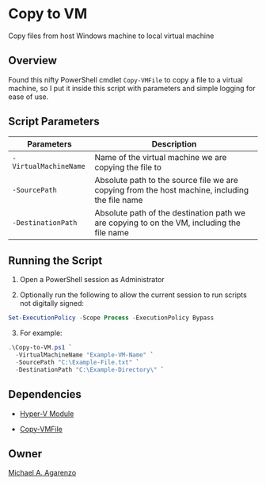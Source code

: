 # Copy to VM

Copy files from host Windows machine to local virtual machine

## Overview

Found this nifty PowerShell cmdlet `Copy-VMFile` to copy a file to a virtual machine, so I put it inside this script with parameters and simple logging for ease of use.

## Script Parameters

| **Parameters** | **Description** |
| -------------- | --------------- |
| `-VirtualMachineName` | Name of the virtual machine we are copying the file to |
| `-SourcePath` | Absolute path to the source file we are copying from the host machine, including the file name  |
| `-DestinationPath` | Absolute path of the destination path we are copying to on the VM, including the file name |

## Running the Script

1. Open a PowerShell session as Administrator

2. Optionally run the following to allow the current session to run scripts not digitally signed:

```powershell
Set-ExecutionPolicy -Scope Process -ExecutionPolicy Bypass
```

3. For example:

```powershell
.\Copy-to-VM.ps1 `
  -VirtualMachineName "Example-VM-Name" `
  -SourcePath "C:\Example-File.txt" `
  -DestinationPath "C:\Example-Directory\" `
```

## Dependencies

* [Hyper-V Module](https://docs.microsoft.com/en-us/powershell/module/hyper-v/?view=win10-ps)

* [Copy-VMFile](https://docs.microsoft.com/en-us/powershell/module/hyper-v/copy-vmfile?view=win10-ps)

## Owner

[Michael A. Agarenzo](https://magarenzo.com)

